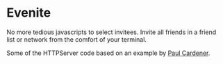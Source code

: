 Evenite
=======

No more tedious javascripts to select invitees. Invite all friends in a
friend list or network from the comfort of your terminal.

Some of the HTTPServer code based on an example by
[Paul Cardener](http://blog.carduner.net/2010/05/26/authenticating-with-facebook-on-the-command-line-using-python/).